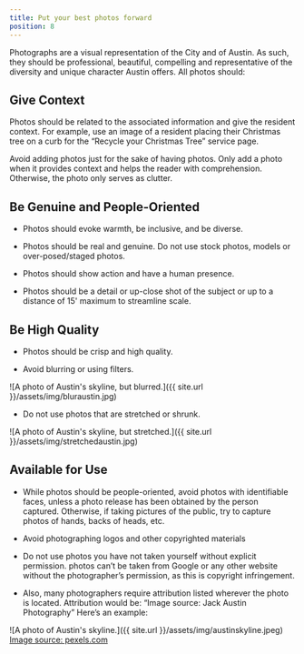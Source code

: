 ```yaml
---
title: Put your best photos forward
position: 8
---
```

Photographs are a visual representation of the City and of Austin. As such, they should be professional, beautiful, compelling and representative of the diversity and unique character Austin offers.  All photos should:
     
## Give Context
Photos should be related to the associated information and give the resident context. For example, use an image of a resident placing their Christmas tree on a curb for the “Recycle your Christmas Tree” service page. 

Avoid adding photos just for the sake of having photos. Only add a photo when it provides context and helps the reader with comprehension. Otherwise, the photo only serves as clutter. 

## Be Genuine and People-Oriented

* Photos should evoke warmth, be inclusive, and be diverse. 

* Photos should be real and genuine. Do not use stock photos, models or over-posed/staged photos. 

* Photos should show action and have a human presence.

* Photos should be a detail or up-close shot of the subject or up to a distance of 15' maximum to streamline scale.

## Be High Quality
* Photos should be crisp and high quality. 

* Avoid blurring or using filters. 

![A photo of Austin's skyline, but blurred.]({{ site.url }}/assets/img/bluraustin.jpg)

* Do not use photos that are stretched or shrunk. 

![A photo of Austin's skyline, but stretched.]({{ site.url }}/assets/img/stretchedaustin.jpg)

## Available for Use

* While photos should be people-oriented, avoid photos with identifiable faces, unless a photo release has been obtained by the person captured. Otherwise, if taking pictures of the public, try to capture photos of hands, backs of heads, etc. 

* Avoid photographing logos and other copyrighted materials

* Do not use photos you have not taken yourself without explicit permission. photos can’t be taken from Google or any other website without the photographer’s permission, as this is copyright infringement. 

* Also, many photographers require attribution listed wherever the photo is located. Attribution would be: “Image source: Jack Austin Photography” Here’s an example:

![A photo of Austin's skyline.]({{ site.url }}/assets/img/austinskyline.jpeg)
[Image source: pexels.com](https://www.pexels.com/photo/green-tree-macro-photography-668282/)

